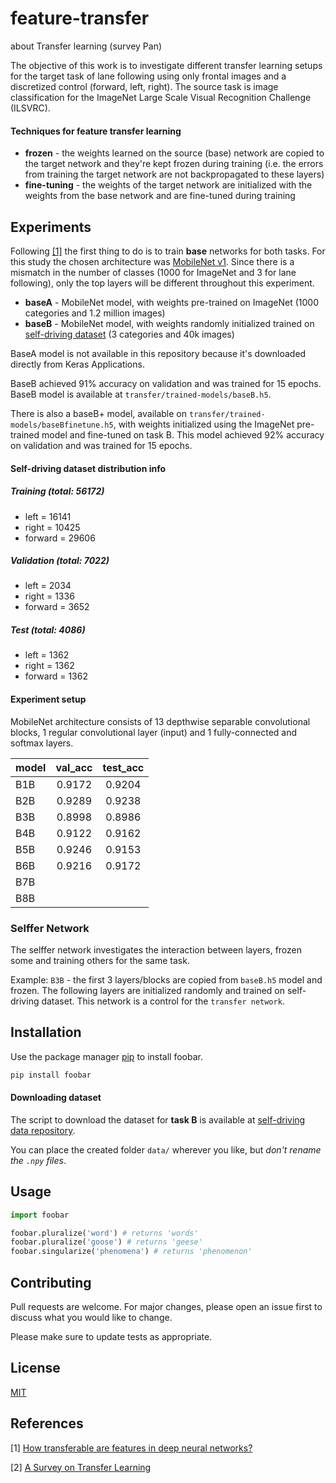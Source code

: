 # feature-transfer

about Transfer learning  (survey Pan)

The objective of this work is to investigate different transfer learning setups for the target task of lane following using only frontal images and a discretized control (forward, left, right). The source task is image classification for the ImageNet Large Scale Visual Recognition Challenge (ILSVRC).

#### Techniques for feature transfer learning

+ __frozen__ - the weights learned on the source (base) network are copied to the target network and they're kept frozen during training (i.e. the errors from training the target network are not backpropagated to these layers)
+ __fine-tuning__ - the weights of the target network are initialized with the weights from the base network and are fine-tuned during training

[//]: # "images taken with a frontal camera mounted on top of a toy remote control car"
[//]: # "undersampling method was used to balance the self-driving dataset"

## Experiments

Following [\[1\]](#References) the first thing to do is to train **base** networks for both tasks. For this study the chosen architecture was [MobileNet v1](https://arxiv.org/abs/1704.04861). Since there is a mismatch in the number of classes (1000 for ImageNet and 3 for lane following), only the top layers will be different throughout this experiment.

+ __baseA__ - MobileNet model, with weights pre-trained on ImageNet (1000 categories and 1.2 million images) 
+ __baseB__ - MobileNet model, with weights randomly initialized trained on [self-driving dataset](https://github.com/paulaksm/self_driving_data) (3 categories and 40k images)

BaseA model is not available in this repository because it's downloaded directly from Keras Applications.

BaseB achieved 91% accuracy on validation and was trained for 15 epochs. BaseB model is available at `transfer/trained-models/baseB.h5`.

There is also a baseB+ model, available on `transfer/trained-models/baseBfinetune.h5`,  with weights initialized using the ImageNet pre-trained model and fine-tuned on task B. This model achieved 92% accuracy on validation and was trained for 15 epochs.

#### Self-driving dataset distribution info

##### Training (total: 56172)

+ left = 16141
+ right = 10425
+ forward = 29606

##### Validation (total: 7022)

+ left = 2034
+ right = 1336
+ forward = 3652

##### Test (total: 4086)

+ left = 1362
+ right = 1362
+ forward = 1362

#### Experiment setup

MobileNet architecture consists of 13 depthwise separable convolutional blocks, 1 regular convolutional layer (input) and 1 fully-connected and softmax layers. 


| model | val_acc | test_acc |
|-------|:-------:|:--------:|
|  B1B  |  0.9172 |  0.9204  |
|  B2B  |  0.9289 |  0.9238  |
|  B3B  |  0.8998 |  0.8986  |
|  B4B  |  0.9122 |  0.9162  |
|  B5B  |  0.9246 |  0.9153  |
|  B6B  |  0.9216 |  0.9172  |
|  B7B  |         |          |
|  B8B  |         |          |


### Selffer Network

The selffer network investigates the interaction between layers, frozen some and training others for the same task. 

Example: `B3B` - the first 3 layers/blocks are copied from `baseB.h5` model and frozen. The following layers are initialized randomly and trained on self-driving dataset. This network is a control for the `transfer network`.

## Installation

Use the package manager [pip](https://pip.pypa.io/en/stable/) to install foobar.

```bash
pip install foobar
```

#### Downloading dataset

The script to download the dataset for **task B** is available at [self-driving data repository](https://github.com/paulaksm/self_driving_data). 

You can place the created folder `data/` wherever you like, but _don't rename the `.npy` files_.

## Usage

```python
import foobar

foobar.pluralize('word') # returns 'words'
foobar.pluralize('goose') # returns 'geese'
foobar.singularize('phenomena') # returns 'phenomenon'
```

## Contributing
Pull requests are welcome. For major changes, please open an issue first to discuss what you would like to change.

Please make sure to update tests as appropriate.

## License
[MIT](https://choosealicense.com/licenses/mit/)

## References
[1] [How transferable are features in deep neural networks?](https://arxiv.org/abs/1411.1792)

[2] [A Survey on Transfer Learning](https://ieeexplore.ieee.org/document/5288526)